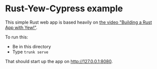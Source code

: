 # Rust-Yew-Cypress example

This simple Rust web app is based heavily on
[the video "Building a Rust App with Yew!"](https://www.youtube.com/watch?v=KmOeFrwz8BM).

To run this:

- Be in this directory
- Type `trunk serve`

That should start up the app on <http://127.0.0.1:8080>.

